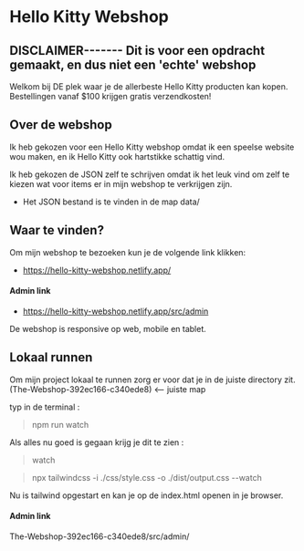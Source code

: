 # Hello Kitty Webshop

DISCLAIMER-------
Dit is voor een opdracht gemaakt, en dus niet een 'echte' webshop
----------
Welkom bij DE plek waar je de allerbeste Hello Kitty producten kan kopen.
Bestellingen vanaf $100 krijgen gratis verzendkosten!

## Over de webshop

Ik heb gekozen voor een Hello Kitty webshop omdat ik een speelse website wou maken, 
en ik Hello Kitty ook hartstikke schattig vind. 

Ik heb gekozen de JSON zelf te schrijven omdat ik het leuk vind om zelf te kiezen
wat voor items er in mijn webshop te verkrijgen zijn.

- Het JSON bestand is te vinden in de map data/

## Waar te vinden?

Om mijn webshop te bezoeken kun je de volgende link klikken:

- https://hello-kitty-webshop.netlify.app/

#### Admin link

- https://hello-kitty-webshop.netlify.app/src/admin

De webshop is responsive op web, mobile en tablet.

## Lokaal runnen

Om mijn project lokaal te runnen zorg er voor dat je in de juiste directory zit.
(The-Webshop-392ec166-c340ede8) <-- juiste map

typ in de terminal : 

> npm run watch 

Als alles nu goed is gegaan krijg je dit te zien :

> watch

> npx tailwindcss -i ./css/style.css -o ./dist/output.css --watch

Nu is tailwind opgestart en kan je op de index.html openen in je browser.

#### Admin link

The-Webshop-392ec166-c340ede8/src/admin/


